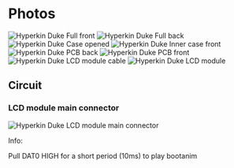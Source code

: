 # Photos

![Hyperkin Duke Full front](https://raw.githubusercontent.com/tuxuser/HyperkinDukeBootanim/master/photos/full_front.jpg)
![Hyperkin Duke Full back](https://raw.githubusercontent.com/tuxuser/HyperkinDukeBootanim/master/photos/full_back.jpg)
![Hyperkin Duke Case opened](https://raw.githubusercontent.com/tuxuser/HyperkinDukeBootanim/master/photos/case_opened.jpg)
![Hyperkin Duke Inner case front](https://raw.githubusercontent.com/tuxuser/HyperkinDukeBootanim/master/photos/inner_case_front.jpg)
![Hyperkin Duke PCB back](https://raw.githubusercontent.com/tuxuser/HyperkinDukeBootanim/master/photos/pcb_back.jpg)
![Hyperkin Duke PCB front](https://raw.githubusercontent.com/tuxuser/HyperkinDukeBootanim/master/photos/pcb_front.jpg)
![Hyperkin Duke LCD module cable](https://raw.githubusercontent.com/tuxuser/HyperkinDukeBootanim/master/photos/lcd_module_cable.jpg)
![Hyperkin Duke LCD module](https://raw.githubusercontent.com/tuxuser/HyperkinDukeBootanim/master/photos/lcd_module.jpg)

## Circuit

### LCD module main connector
![Hyperkin Duke LCD module main connector](https://raw.githubusercontent.com/tuxuser/HyperkinDukeBootanim/master/photos/lcd_module_connector.jpg)

Info:

Pull DAT0 HIGH for a short period (10ms) to play bootanim
